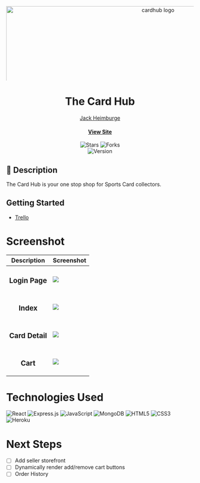 <div id="header" align="center">

  <img src="https://i.imgur.com/LfL2Oth.png" width="800" alt="cardhub  logo"  style="max-height: 200px; object-fit: cover;">

</div>

<div align="center" id="header">
   
# The Card Hub 
 
[Jack Heimburge](https://www.linkedin.com/in/jackheimburge/)
#### [View Site](https://card-hub-fc0733ce387e.herokuapp.com/) 

</div>

<div align="center" id="socialbuttons">

  ![Stars](https://img.shields.io/github/stars/jackheimburge/dm-solutions?style=social)
  ![Forks](https://img.shields.io/github/forks/jackheimburge/card-hub?style=social)
  <br>
  ![Version](https://img.shields.io/badge/version-1.0-black)

</div>

## 📝 Description
The Card Hub is your one stop shop for Sports Card collectors.

## Getting Started 

- [Trello](https://trello.com/b/GkMiWR9B/card-hub) 


# Screenshot
| Description | Screenshot |
|------------ | ------------|
| <h3 align="center">Login Page</h3> | <img src="https://i.imgur.com/4lYbtap.png">
| <h3 align="center">Index</h3> | <img src="https://i.imgur.com/WI8O9IS.png">
| <h3 align="center">Card Detail</h3> | <img src="https://i.imgur.com/ts6tnQY.png">
| <h3 align="center">Cart</h3> | <img src="https://i.imgur.com/0p0mCqx.png">

# Technologies Used
![React](https://img.shields.io/badge/react-%2320232a.svg?style=for-the-badge&logo=react&logoColor=%2361DAFB)
![Express.js](https://img.shields.io/badge/express.js-%23404d59.svg?style=for-the-badge&logo=express&logoColor=%2361DAFB)
![JavaScript](https://img.shields.io/badge/javascript-%23323330.svg?style=for-the-badge&logo=javascript&logoColor=%23F7DF1E)
![MongoDB](https://img.shields.io/badge/MongoDB-%234ea94b.svg?style=for-the-badge&logo=mongodb&logoColor=white)
![HTML5](https://img.shields.io/badge/html5-%23E34F26.svg?style=for-the-badge&logo=html5&logoColor=white)
![CSS3](https://img.shields.io/badge/css3-%231572B6.svg?style=for-the-badge&logo=css3&logoColor=white)
![Heroku](https://img.shields.io/badge/heroku-%23430098.svg?style=for-the-badge&logo=heroku&logoColor=white)


# Next Steps

- [ ] Add seller storefront
- [ ] Dynamically render add/remove cart buttons
- [ ] Order History
